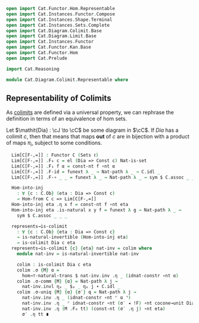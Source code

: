 ```agda
open import Cat.Functor.Hom.Representable
open import Cat.Instances.Functor.Compose
open import Cat.Instances.Shape.Terminal
open import Cat.Instances.Sets.Complete
open import Cat.Diagram.Colimit.Base
open import Cat.Diagram.Limit.Base
open import Cat.Instances.Functor
open import Cat.Functor.Kan.Base
open import Cat.Functor.Hom
open import Cat.Prelude

import Cat.Reasoning

module Cat.Diagram.Colimit.Representable where
```

## Representability of Colimits

As [colimits] are defined via a universal property, we can rephrase
the definition in terms of an equivalence of hom sets.

[colimits]: Cat.Diagram.Colimit.Base.html

<!--
```agda
module _
  {o ℓ}
  {J : Precategory ℓ ℓ} {C : Precategory o ℓ} {Dia : Functor J C}
  where
  private
    module C = Cat.Reasoning C
    open Functor
    open _=>_
    open Corepresentation
    open Colimit
    open is-lan
```
-->

Let $\mathit{Dia} : \cJ \to \cC$ be some diagram in $\cC$. If
$\mathit{Dia}$ has a colimit $c$, then that means that maps **out** of
$c$ are in bijection with a product of maps $\pi_i$, subject to some
conditions.

```agda
  Lim[C[F-,=]] : Functor C (Sets ℓ)
  Lim[C[F-,=]] .F₀ c = el (Dia => Const c) Nat-is-set
  Lim[C[F-,=]] .F₁ f α = const-nt f ∘nt α
  Lim[C[F-,=]] .F-id = funext λ _ → Nat-path λ _ → C.idl _
  Lim[C[F-,=]] .F-∘ _ _ = funext λ _ → Nat-path λ _ → sym $ C.assoc _ _ _

  Hom-into-inj
    : ∀ {c : C.Ob} (eta : Dia => Const c)
    → Hom-from C c => Lim[C[F-,=]]
  Hom-into-inj eta .η x f = const-nt f ∘nt eta
  Hom-into-inj eta .is-natural x y f = funext λ g → Nat-path λ _ →
    sym $ C.assoc _ _ _ 

  represents→is-colimit
    : ∀ {c : C.Ob} {eta : Dia => Const c}
    → is-natural-invertible (Hom-into-inj eta)
    → is-colimit Dia c eta
  represents→is-colimit {c} {eta} nat-inv = colim where
    module nat-inv = is-natural-invertible nat-inv

    colim : is-colimit Dia c eta
    colim .σ {M} α =
      hom→⊤-natural-trans $ nat-inv.inv .η _ (idnat-constr ∘nt α)
    colim .σ-comm {M} {α} = Nat-path λ j →
      nat-inv.invl ηₚ _ $ₚ _ ηₚ j ∙ C.idl _
    colim .σ-uniq {M} {α} {σ′} q = Nat-path λ j →
      nat-inv.inv .η _ (idnat-constr ∘nt ⌜ α ⌝)                               ≡⟨ ap! q ⟩
      nat-inv.inv .η _ ⌜ idnat-constr ∘nt (σ′ ◂ !F) ∘nt cocone→unit Dia eta ⌝ ≡⟨ ap! (Nat-path λ _ → C.idl _) ⟩
      nat-inv.inv .η (M .F₀ tt) (const-nt (σ′ .η j) ∘nt eta)                  ≡⟨ nat-inv.invr ηₚ _ $ₚ _ ⟩
      σ′ .η tt ∎
```

